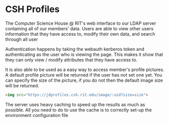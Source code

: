 CSH Profiles
========

The Computer Science House @ RIT's web interface to our LDAP server containing
all of our members' data. Users are able to view other users information that
they have access to, modify their own data, and search through all user

Authentication happens by taking the webauth kerberos token and authenticating
as the user who is viewing the page. This makes it show that they can only 
view / modify attributes that they have access to.

It is also able to be used as a easy way to access member's profile pictures.
A default profile picture will be returned if the user has not set one yet.
You can specify the size of the picture, if you do not then the default image
size will be returned.

```html
<img src="https://jdprofiles.csh.rit.edu/image/:uid?size=size">
```

The server uses heavy caching to speed up the results as much as possible.
All you need to do to use the cache is to correctly set-up the environment
configuration file
